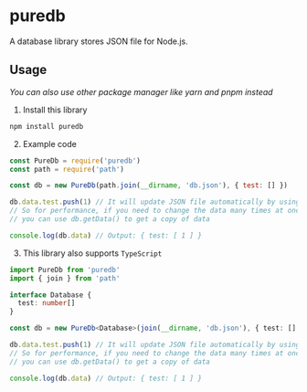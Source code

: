 # puredb

A database library stores JSON file for Node.js.

## Usage

*You can also use other package manager like yarn and pnpm instead*

1. Install this library

```bash
npm install puredb
```

2. Example code

```javascript
const PureDb = require('puredb')
const path = require('path')

const db = new PureDb(path.join(__dirname, 'db.json'), { test: [] })

db.data.test.push(1) // It will update JSON file automatically by using Proxy
// So for performance, if you need to change the data many times at once
// you can use db.getData() to get a copy of data

console.log(db.data) // Output: { test: [ 1 ] }
```

3. This library also supports `TypeScript`
```typescript
import PureDb from 'puredb'
import { join } from 'path'

interface Database {
  test: number[]
}

const db = new PureDb<Database>(join(__dirname, 'db.json'), { test: [] })

db.data.test.push(1) // It will update JSON file automatically by using Proxy
// So for performance, if you need to change the data many times at once
// you can use db.getData() to get a copy of data

console.log(db.data) // Output: { test: [ 1 ] }
```
